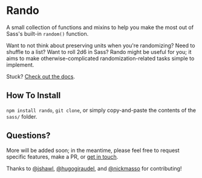 # Rando

A small collection of functions and mixins to help you make the most out of Sass's built-in `random()` function.

Want to not think about preserving units when you're randomizing? Need to shuffle to a list? Want to roll 2d6 in Sass? Rando might be useful for you; it aims to make otherwise-complicated randomization-related tasks simple to implement.

Stuck? [Check out the docs](http://mknadler.github.io/sass-rando).

## How To Install

`npm install rando`, `git clone`, or simply copy-and-paste the contents of the `sass/` folder.

## Questions?

More will be added soon; in the meantime, please feel free to request specific features, make a PR, or [get in touch](https://twitter.com/antimytheme).

Thanks to [@jshawl](http://github.com/jshawl), [@hugogiraudel](http://github.com/hugogiraudel), and [@nickmasso](http://github.com/nickmasso) for contributing!
